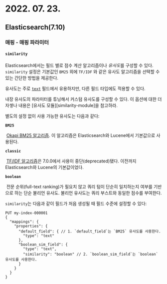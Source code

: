 # 2022. 07. 23.

## Elasticsearch(7.10)

### 매핑 - 매핑 파라미터

#### `similarity`

Elasticsearch에서는 필드 별로 점수 계산 알고리즘이나 *유사도*를 구성할 수 있다. `similarity` 설정은 기본값인 `BM25` 외에 `TF/IDF` 와 같은 유사도 알고리즘을 선택할 수 있는 간단한 방법을 제공한다.

유사도는 주로 [`text`][text-field] 필드에서 유용하지만, 다른 필드 타입에도 적용할 수 있다.

내장 유사도의 파라미터를 튜닝해서 커스텀 유사도를 구성할 수 있다. 이 옵션에 대한 더 자셓나 내용은 [유사도 모듈][similarity-module]을 참고하라.

별도의 설정 없이 사용 가능한 유사도는 다음과 같다:

**`BM25`**

​	[Okapi BM25 알고리즘](https://en.wikipedia.org/wiki/Okapi_BM25). 이 알고리즘은 Elasticsearch와 Lucene에서 기본값으로 사용된다.

**`classic`**

​	[TF/IDF 알고리즘](https://en.wikipedia.org/wiki/Tf–idf)은 7.0.0에서 사용이 중단(deprecated)됐다. 이전까지 Elasticsearch와 Lucene의 기본값이었다.

**`boolean`**

​	전문 순위(full-text ranking)가 필요치 않고 쿼리 텀이 단순히 일치하는지 여부를 기반으로 하는 단순 불리언 유사도. 불리언 유사도는 쿼리 부스트와 동일한 점수를 부여한다.

`similarity`는 다음과 같이 필드가 처음 생성될 때 필드 수준에 설정할 수 있다:

```http
PUT my-index-000001
{
  "mappings": {
    "properties": {
      "default_field": { // 1. `default_field`는 `BM25` 유사도를 사용한다.
        "type": "text"
      },
      "boolean_sim_field": {
        "type": "text",
        "similarity": "boolean" // 2. `boolean_sim_field`는 `boolean` 유사도를 사용한다.
      }
    }
  }
}
```



[text-field]: https://www.elastic.co/guide/en/elasticsearch/reference/7.10/text.html